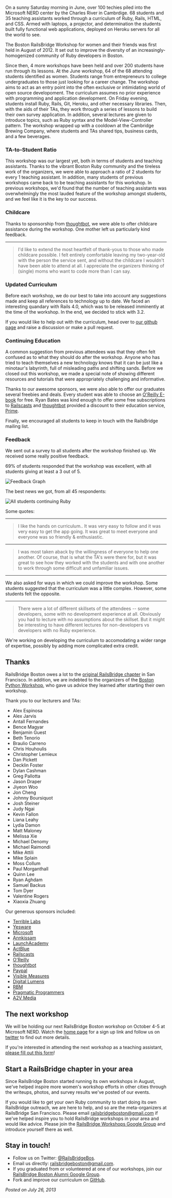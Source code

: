 On a sunny Saturday morning in June, over 100 techies piled into the 
Microsoft NERD center by the Charles River in Cambrdige.  68 students
and 35 teaching assistants worked through a curriculum of Ruby, 
Rails, HTML, and CSS.  Armed with laptops, a projector, and 
determination the students built fully functional web applications, 
deployed on Heroku servers for all the world to see.  

The Boston RailsBridge Workshop for women and their friends was first
held in August of 2012.  It set out to improve the diversity of an 
increasingly-homogenized community of Ruby developers in Boston.  

Since then, 4 more workshops have been held and over 200 students 
have run through its lessons.  At the June workshop, 64 of the 68 
attending students identified as women.  Students range from 
entrepreneurs to college undergraduates to those just looking for a
career change.  The workshop aims to act as an entry point into the
often exclusive or intimidating world of open source developoment.
The curriculum assumes no prior experience with programming and 
application development.  On Friday evening, students install 
Ruby, Rails, Git, Heroku, and other necessary libraries.  Then, 
with the aids of their TAs, they work through a series of lessons
to build their own survey application.  In addition, several 
lectures are given to introduce topics, such as Ruby syntax and the 
Model-View-Controller pattern.  The workshop wrapped up with a 
cooldown at the Cambridge Brewing Company, where students and TAs 
shared tips, business cards, and a few beverages.  

### TA-to-Student Ratio

This workshop was our largest yet, both in terms of students and 
teaching assistants.  Thanks to the vibrant Boston Ruby community 
and the tireless work of the organizers, we were able to approach 
a ratio of 2 students for every 1 teaching assistant.  In addition, 
many students of previous workshops came back to be teaching 
assistants for this workshop.  In previous workshops, we'd found 
that the number of teaching assistants was overwhelmingly the most 
lauded feature of the workshop amongst students, and we feel like 
it is the key to our success.

### Childcare

Thanks to sponsorship from [thoughtbot](http://www.thoughtbot.com/), we 
were able to ofter childcare assistance during the workshop.  One 
mother left us particularly kind feedback.

---

>  I'd like to extend the most heartfelt of thank-yous to those who 
>  made childcare possible. I felt entirely comfortable leaving my 
>  two-year-old with the person the service sent, and without the 
>  childcare I wouldn't have been able to attend at all. I appreciate 
>  the organizers thinking of (single) moms who want to code more than 
>  I can say.

### Updated Curriculum

Before each workshop, we do our best to take into account any 
suggestions made and keep all references to technology up to date. 
We faced an interesting quandary with Rails 4.0, which was to be 
released imminently at the time of the workshop.  In the end, we 
decided to stick with 3.2.  

If you would like to help out with the curriculum, head over to 
[our github page](https://github.com/railsbridge-boston/railsbridge-boston) 
and raise a discussion or make a pull request.

### Continuing Education

A common suggestion from previous attendees was that they often 
felt confused as to what they should do after the workshop.  Anyone 
who has tried to teach themselves a new technology knows that it 
can be just like a minotaur's labyrinth, full of misleading paths 
and shifting sands.  Before we closed out this workshop, we made a 
special note of showing different resources and tutorials that 
were appropriately challenging and informative.

Thanks to our awesome sponsors, we were also able to offer our 
graduates several freebies and deals.  Every student was able to 
choose an [O'Reilly E-book](http://oreilly.com/) for free.  Ryan 
Bates was kind enough to offer some free subscriptions to 
[Railscasts](railscasts.com) and [thoughtbot](http://www.thoughtbot.com) provided 
a discount to their education service, [Prime](https://learn.thoughtbot.com/prime).  

Finally, we encouraged all students to keep in touch with the 
RailsBridge mailing list.  

### Feedback

We sent out a survey to all students after the workshop finished up. We
received some really positive feedback.

69% of students responded that the workshop was excellent, with all 
students giving at least a 3 out of 5.

![Feedback Graph](/images/jun_2013/general_feedback.png)

The best news we got, from all 45 respondents:

![All students continuing Ruby](/images/jun_2013/continue_ruby_graph.png)

Some quotes:

---

>  I like the hands on curriculum.. It was very easy to follow and 
>  it was very easy to get the app going. It was great to meet everyone 
>  and everyone was so friendly & enthusiastic.

---

>  I was most taken aback by the willingness of everyone to help one 
>  another. Of course, that is what the TA's were there for, but it was 
>  great to see how they worked with the students and with one another 
>  to work through some difficult and unfamiliar issues.

---

We also asked for ways in which we could improve the workshop.  Some 
students suggested that the curriculum was a little complex.  However, 
some students felt the opposite.

---

>  There were a lot of different skillsets of the attendees -- some 
>  developers, some with no development experience at all. Obviously you 
>  had to lecture with no assumptions about the skillset. But it might be 
>  interesting to have different lectures for non-developers vs developers 
>  with no Ruby experience.

We're working on developing the curriculum to accomodating a wider range 
of expertise, possibly by adding more complicated extra credit.


## Thanks

RailsBridge Boston owes a lot to the 
[original RailsBridge chapter](http://workshops.railsbridge.org/) in San
Francisco.  In addition, we are indebted to the organizers of the [Boston
Python Workshop](http://bostonpythonworkshop.com/), who gave us advice they
learned after starting their own workshop.

Thank you to our lecturers and TAs:

* Alex Espinosa
* Alex Jarvis
* Antall Fernandes
* Bence Magyar
* Benjamin Guest
* Beth Tenorio
* Braulio Carreno
* Chris Houhoulis
* Christopher Lemieux
* Dan Pickett
* Decklin Foster
* Dylan Cashman
* Greg Pallotta
* Jason Draper
* Jiyeon Woo
* Jon Cheng
* Johnny Boursiquot
* Josh Steiner
* Judy Ngai
* Kevin Fallon
* Liana Leahy
* Lydia Damon
* Matt Maloney
* Melissa Xie
* Michael Denomy
* Michael Raimondi
* Mike Attili
* Mike Splain
* Moss Collum
* Paul Morganthall
* Quinn Lee
* Ryan Aghdam
* Samuel Backus
* Tom Dyer
* Valentine Rogers
* Xiaoxia Zhuang

Our generous sponsors included:

* [Terrible Labs](http://terriblelabs.com)
* [Yesware](http://www.yesware.com)
* [Microsoft](http://www.microsoftcambridge.com)
* [Annkissam](http://annkissam.com)
* [LaunchAcademy](http://www.launchacademy.com/)
* [ActBlue](http://actblue.com)
* [Railscasts](http://railscasts.com)
* [O'Reilly](http://oreilly.com)
* [thoughtbot](http://thoughtbot.com)
* [Paypal](http://paypal.com)
* [Visible Measures](http://www.visiblemeasures.com)
* [Digital Lumens](http://www.digitallumens.com/)
* [RBM](http://rbmtechnologies.com)
* [Pragmatic Programmers](http://pragprog.com)
* [A2V Media](http://www.a2vmedia.com)

## The next workshop

We will be holding our next RailsBridge Boston workshop on October 4-5 at
Microsoft NERD.  Watch the [home page](http://www.railsbridgeboston.org/) for a
sign up link and follow us on [twitter](https://twitter.com/RailsBridgeBos) to
find out more details.

If you're interested in attending the next workshop as a teaching assistant,
[please fill out this form][interest-form]! 
 
[interest-form]:https://docs.google.com/spreadsheet/viewform?formkey=dER6ZjhkT29PaklUcU11bXltaF9qMFE6MQ

## Start a RailsBridge chapter in your area

Since RailsBridge Boston started running its own workshops in August, we've
helped inspire more women's workshop efforts in other cities through the
writeups, photos, and survey results we've posted of our events. 

If you would like to get your own Ruby community to start doing its own
RailsBridge outreach, we are here to help, and so are the meta-organizers at
RailsBridge San Francisco. Please email
[railsbridgeboston@gmail.com](mailto:railsbridgeboston@gmail.com) if we've
helped inspire you to hold RailsBridge workshops in your area and would like
advice.  Please join the [RailsBridge Workshops Google
Group](https://groups.google.com/forum/?fromgroups#!forum/railsbridge-workshops)
and introduce yourself there as well.


## Stay in touch!

* Follow us on Twitter: [@RailsBridgeBos](https://twitter.com/RailsBridgeBos).
* Email us directly: [railsbridgeboston@gmail.com](mailto:railsbridgeboston@gmail.com).
* If you graduated from or volunteered at one of our workshops, join our [RailsBridge Boston Alumni Google Group](https://groups.google.com/forum/?fromgroups#!forum/railsbridge-boston-alumni).
* Fork and improve our curriculum on [GitHub](https://github.com/railsbridge-boston/railsbridge-boston).

_Posted on July 26, 2013_
